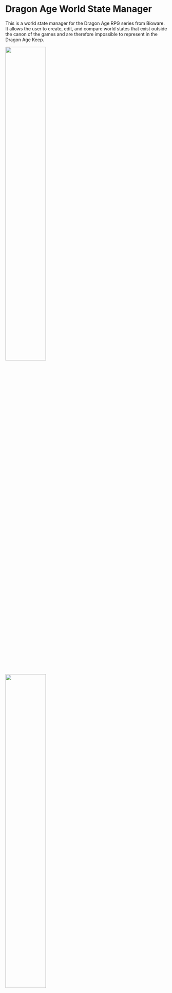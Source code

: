 # Dragon Age World State Manager
This is a world state manager for the Dragon Age RPG series from Bioware. It allows the user to create, edit, and compare world states that exist outside the canon of the games and are therefore impossible to represent in the Dragon Age Keep.
<div>
<img src="https://github.com/user-attachments/assets/877f628d-1533-4d7f-9d1c-34c2bf03df2a" width="50% height="50%">
<img src="https://github.com/user-attachments/assets/e61bf2f9-a41f-4ec2-b78a-e55b06bc59eb" width="50% height="50%">
<img src="https://github.com/user-attachments/assets/2651a170-489e-4808-b04a-94678c5e521f" width="50% height="50%">
</div>




## Development
This project was made with React.

To run locally:
1. Clone this repo. Make sure you have Node.js installed.
2. Run `npm install` in the root directory of the project to install required Node modules.
3. Run `npm run start` in the root directory of the project. By default the project will run on http://localhost:3000/
